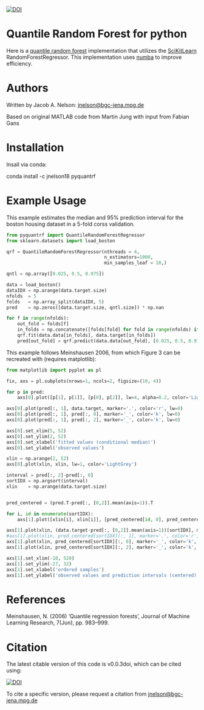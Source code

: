 [![DOI](https://zenodo.org/badge/321992721.svg)](https://zenodo.org/badge/latestdoi/321992721)

# Quantile Random Forest for python

Here is a [quantile random forest](http://jmlr.org/papers/v7/meinshausen06a.html) implementation that utilizes the [SciKitLearn](https://scikit-learn.org/stable/) RandomForestRegressor. This implementation uses [numba](https://numba.pydata.org) to improve efficiency.

# Authors

Written by Jacob A. Nelson: jnelson@bgc-jena.mpg.de

Based on original MATLAB code from Martin Jung with input from Fabian Gans

# Installation

Insall via conda:

conda install -c jnelson18 pyquantrf

# Example Usage

This example estimates the median and 95% prediction interval for the boston housing dataset in
a 5-fold corss validation.

```python
from pyquantrf import QuantileRandomForestRegressor
from sklearn.datasets import load_boston

qrf = QuantileRandomForestRegressor(nthreads = 4,
                                    n_estimators=1000,
                                    min_samples_leaf = 10,)

qntl = np.array([0.025, 0.5, 0.975])

data = load_boston()
dataIDX = np.arange(data.target.size)
nfolds  = 5
folds   = np.array_split(dataIDX, 5)
pred    = np.zeros([data.target.size, qntl.size]) * np.nan

for f in range(nfolds):
    out_fold = folds[f]
    in_folds = np.concatenate([folds[fold] for fold in range(nfolds) if fold != f])
    qrf.fit(data.data[in_folds], data.target[in_folds])
    pred[out_fold] = qrf.predict(data.data[out_fold], [0.025, 0.5, 0.975])
```

This example follows Meinshausen 2006, from which Figure 3 can be recreated with (requires matplotlib):

```python
from matplotlib import pyplot as pl

fix, axs = pl.subplots(nrows=1, ncols=2, figsize=(10, 4))

for p in pred:
    axs[0].plot([p[1], p[1]], [p[0], p[2]], lw=4, alpha=0.2, color='LightGrey')

axs[0].plot(pred[:, 1], data.target, marker='.', color='r', lw=0)
axs[0].plot(pred[:, 1], pred[:, 0], marker='_', color='k', lw=0)
axs[0].plot(pred[:, 1], pred[:, 2], marker='_', color='k', lw=0)

axs[0].set_xlim(5, 52)
axs[0].set_ylim(2, 52)
axs[0].set_xlabel('fitted values (conditional median)')
axs[0].set_ylabel('observed values')

xlin = np.arange(2, 52)
axs[0].plot(xlin, xlin, lw=1, color='LightGrey')

interval = pred[:, 2]-pred[:, 0]
sortIDX = np.argsort(interval)
xlin    = np.arange(data.target.size)


pred_centered = (pred.T-pred[:, [0,2]].mean(axis=1)).T

for i, id in enumerate(sortIDX):
    axs[1].plot([xlin[i], xlin[i]], [pred_centered[id, 0], pred_centered[id, 2]], lw=4, alpha=0.2, color='LightGrey')

axs[1].plot(xlin, (data.target-pred[:, [0,2]].mean(axis=1))[sortIDX], marker='.', color='r', lw=0)
#axs[1].plot(xlin, pred_centered[sortIDX][:, 1], marker='.', color='r', lw=0)
axs[1].plot(xlin, pred_centered[sortIDX][:, 0], marker='_', color='k', lw=0)
axs[1].plot(xlin, pred_centered[sortIDX][:, 2], marker='_', color='k', lw=0)

axs[1].set_xlim(-10, 520)
axs[1].set_ylim(-27, 32)
axs[1].set_xlabel('ordered samples')
axs[1].set_ylabel('observed values and prediction intervals (centered)')
```

# References

Meinshausen, N. (2006) ‘Quantile regression forests’, Journal of Machine Learning Research, 7(Jun), pp. 983–999.

# Citation

The latest citable version of this code is v0.0.3doi, which can be cited using:

[![DOI](https://zenodo.org/badge/321992721.svg)](https://zenodo.org/badge/latestdoi/321992721)

To cite a specific version, please request a citation from jnelson@bgc-jena.mpg.de

